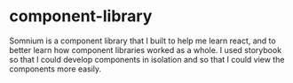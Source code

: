 # component-library

Somnium is a component library that I built to help me learn react, and to better learn how component libraries worked as a whole. I used storybook so that I could develop components in isolation and so that I could view the components more easily.
